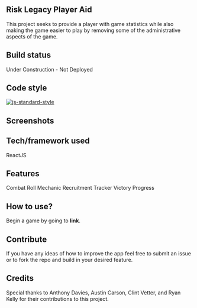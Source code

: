 ## Risk Legacy Player Aid
This project seeks to provide a player with game statistics while also making the game easier to play by removing some of the administrative aspects of the game.

<!-- ## Motivation -->

## Build status
Under Construction - Not Deployed

## Code style
[![js-standard-style](https://img.shields.io/badge/code%20style-standard-brightgreen.svg?style=flat)](https://github.com/feross/standard)
 
## Screenshots

## Tech/framework used
ReactJS

## Features
Combat Roll Mechanic
Recruitment Tracker
Victory Progress

<!-- ## API Reference

Depending on the size of the project, if it is small and simple enough the reference docs can be added to the README. For medium size to larger projects it is important to at least provide a link to where the API reference docs live. -->

## How to use?
Begin a game by going to **link**.

## Contribute
If you have any ideas of how to improve the app feel free to submit an issue or to fork the repo and build in your desired feature. 

## Credits
Special thanks to Anthony Davies, Austin Carson, Clint Vetter, and Ryan Kelly for their contributions to this project.
